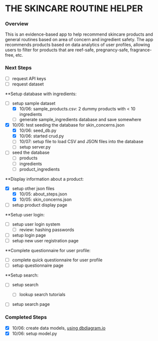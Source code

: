 # THE SKINCARE ROUTINE HELPER
### Overview

This is an evidence-based app to help recommend skincare products and general routines based on area of concern and ingredient safety. The app recommends products based on data analytics of user profiles, allowing users to filter for products that are reef-safe, pregnancy-safe, fragrance-free, etc.

### Next Steps
- [ ] request API keys
- [ ] request dataset

**Setup database with ingredients:
- [ ] setup sample dataset
    - [x] 10/06: sample_products.csv: 2 dummy products with < 10 ingredients
    - [ ] generate sample_ingredients database and save somewhere
- [x] 10/06: test seeding the database for skin_concerns.json
    - [x] 10/06: seed_db.py
    - [x] 10/06: started crud.py
    - [ ] 10/07: setup file to load CSV and JSON files into the database
    - [ ] setup server.py

- [ ] seed the database
    - [ ] products
    - [ ] ingredients
    - [ ] product_ingredients

**Display information about a product:
- [x] setup other json files
    - [x] 10/05: about_steps.json
    - [x] 10/05: skin_concerns.json
- [ ] setup product display page

**Setup user login:
- [ ] setup user login system
    - [ ] review: hashing passwords
- [ ] setup login page
- [ ] setup new user registration page

**Complete questionnaire for user profile:
- [ ] complete quick questionnaire for user profile
- [ ] setup questionnaire page

**Setup search:
- [ ] setup search
    - [ ] lookup search tutorials
- [ ] setup search page


### Completed Steps
- [x] 10/06: create data models, [using dbdiagram.io](https://dbdiagram.io/)
- [x] 10/06: setup model.py